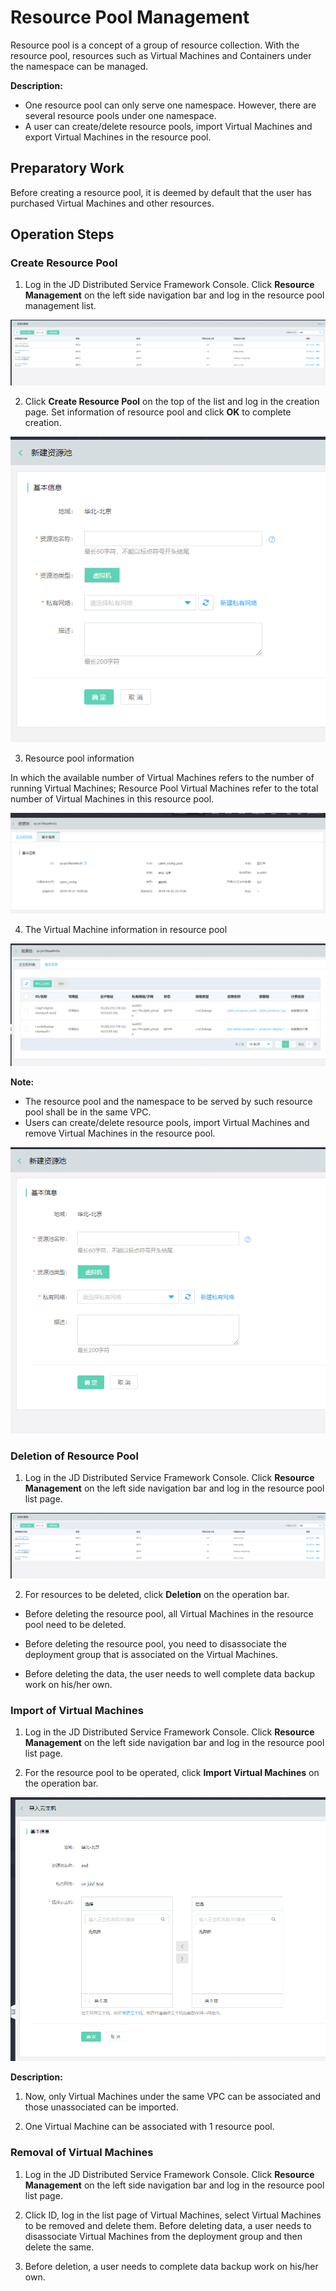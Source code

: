 # Resource Pool Management

Resource pool is a concept of a group of resource collection. With the resource pool, resources such as Virtual Machines and Containers under the namespace can be managed.

**Description:**

-   One resource pool can only serve one namespace. However, there are several resource pools under one namespace.
-   A user can create/delete resource pools, import Virtual Machines and export Virtual Machines in the resource pool.

## Preparatory Work

Before creating a resource pool, it is deemed by default that the user has purchased Virtual Machines and other resources.


## Operation Steps

### Create Resource Pool

1.	Log in the JD Distributed Service Framework Console. Click **Resource Management** on the left side navigation bar and log in the resource pool management list.

![](../../../../../image/Internet-Middleware/JD-Distributed-Service-Framework/rsm-list.png)

2. 	Click **Create Resource Pool** on the top of the list and log in the creation page. Set information of resource pool and click **OK** to complete creation.

![](../../../../../image/Internet-Middleware/JD-Distributed-Service-Framework/rsm-create-pool.png)

3. Resource pool information

In which the available number of Virtual Machines refers to the number of running Virtual Machines; Resource Pool Virtual Machines refer to the total number of Virtual Machines in this resource pool.

![](../../../../../image/Internet-Middleware/JD-Distributed-Service-Framework/rsm-pool-detail.png)

4. The Virtual Machine information in resource pool

![](../../../../../image/Internet-Middleware/JD-Distributed-Service-Framework/rsm-pool-vmlist.png)



**Note:**

-   The resource pool and the namespace to be served by such resource pool shall be in the same VPC.
-   Users can create/delete resource pools, import Virtual Machines and remove Virtual Machines in the resource pool.

![](../../../../../image/Internet-Middleware/JD-Distributed-Service-Framework/rsm-create-1.png)



### Deletion of Resource Pool

1. 	Log in the JD Distributed Service Framework Console. Click **Resource Management** on the left side navigation bar and log in the resource pool list page.

![](../../../../../image/Internet-Middleware/JD-Distributed-Service-Framework/rsm-list.png)

2. 	For resources to be deleted, click **Deletion** on the operation bar.

- Before deleting the resource pool, all Virtual Machines in the resource pool need to be deleted.

- Before deleting the resource pool, you need to disassociate the deployment group that is associated on the Virtual Machines.

- Before deleting the data, the user needs to well complete data backup work on his/her own.


### Import of Virtual Machines

1. 	Log in the JD Distributed Service Framework Console. Click **Resource Management** on the left side navigation bar and log in the resource pool list page.

2. 	For the resource pool to be operated, click **Import Virtual Machines** on the operation bar.


![](../../../../../image/Internet-Middleware/JD-Distributed-Service-Framework/rsm-import-1.png)


**Description:**

1. Now, only Virtual Machines under the same VPC can be associated and those unassociated can be imported.

2. One Virtual Machine can be associated with 1 resource pool.


### Removal of Virtual Machines

1. Log in the JD Distributed Service Framework Console.	Click **Resource Management** on the left side navigation bar and log in the resource pool list page.

2. Click ID, log in the list page of Virtual Machines, select Virtual Machines to be removed and delete them. Before deleting data, a user needs to disassociate Virtual Machines from the deployment group and then delete the same.

3. Before deletion, a user needs to complete data backup work on his/her own.



